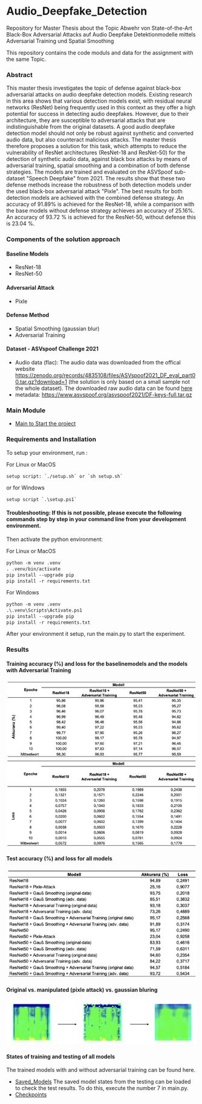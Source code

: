 # Audio_Deepfake_Detection
Repository for Master Thesis about the Topic Abwehr von State-of-the-Art Black-Box Adversarial Attacks auf Audio Deepfake Detektionmodelle mittels Adversarial Training und Spatial Smoothing

This repository contains the code moduls and data for the assignment with the same Topic.

### Abstract

This master thesis investigates the topic of defense against black-box adversarial attacks on audio deepfake detection models. Existing research in this area shows that various detection models exist, with residual neural networks (ResNet) being frequently used in this context as they offer a high potential for success in detecting audio deepfakes. However, due to their architecture, they are susceptible to adversarial attacks that are indistinguishable from the original datasets. A good audio deepfake detection model should not only be robust against synthetic and converted audio data, but also counteract malicious attacks.
The master thesis therefore proposes a solution for this task, which attempts to reduce the vulnerability of ResNet architectures (ResNet-18 and ResNet-50) for the detection of synthetic audio data, against black box attacks by means of adversarial training, spatial smoothing and a combination of both defense strategies. The models are trained and evaluated on the ASVSpoof sub-dataset "Speech Deepfake" from 2021. The results show that these two defense methods increase the robustness of both detection models under the used black-box adversarial attack "Pixle". The best results for both detection models are achieved with the combined defense strategy. An accuracy of 91.89% is achieved for the ResNet-18, while a comparison with the base models without defense strategy achieves an accuracy of 25.16%. An accuracy of 93.72 % is achieved for the ResNet-50, without defense this is 23.04 %.

### Components of the solution approach

#### Baseline Models
- ResNet-18
- ResNet-50

#### Adversarial Attack 
- Pixle

#### Defense Method
- Spatial Smoothing (gaussian blur)
- Adversarial Training

#### Dataset - ASVspoof Challenge 2021
- Audio data (flac): The audio data was downloaded from the offical website https://zenodo.org/records/4835108/files/ASVspoof2021_DF_eval_part00.tar.gz?download=1 (the solution is only based on a small sample not the whole dataset). The downloaded raw audio data can be found [here](data/flac)
- metadata: https://www.asvspoof.org/asvspoof2021/DF-keys-full.tar.gz 

### Main Module
-  [Main to Start the project](https://github.com/Kim-Kristin/Audio_Deepfake_Detection/blob/main/src/main.py)


### Requirements and Installation
To setup your environment, run :

For Linux or MacOS
```
setup script: `./setup.sh` or `sh setup.sh`

```
or for Windows
```
setup script `.\setup.ps1`
```

#### Troubleshooting: If this is not possible, please execute the following commands step by step in your command line from your development environment.
Then activate the python environment:

For Linux or MacOS

```
python -m venv .venv
. .venv/bin/activate
pip install --upgrade pip
pip install -r requirements.txt
```

For Windows
```
python -m venv .venv
.\.venv\Scripts\Activate.ps1
pip install --upgrade pip
pip install -r requirements.txt
```
After your environment it setup, run the main.py to start the experiment.


### Results

#### Training accuracy (%) and loss for the baselinemodels and the models with Adversarial Training

![trainacc](https://github.com/Kim-Kristin/Audio_Deepfake_Detection/blob/main/data/results_readme/trainacc.png)
![trainloss](https://github.com/Kim-Kristin/Audio_Deepfake_Detection/blob/main/data/results_readme/trainloss.png)


#### Test accuracy (%) and loss for all models
 
![testaccloss](https://github.com/Kim-Kristin/Audio_Deepfake_Detection/blob/main/data/results_readme/testaccloss.png)

#### Original vs. manipulated (pixle attack) vs. gaussian bluring

![imagesspectrogram](https://github.com/Kim-Kristin/Audio_Deepfake_Detection/blob/main/data/results_readme/gaussiansmoothing.png)


#### States of training and testing of all models
The trained models with and without adversarial training can be found here.
- [Saved_Models](https://github.com/Kim-Kristin/Audio_Deepfake_Detection/tree/main/model)
The saved model states from the testing can be loaded to check the test results. To do this, execute the number 7 in main.py.
- [Checkpoints](https://github.com/Kim-Kristin/Audio_Deepfake_Detection/tree/main/model/metrics)
